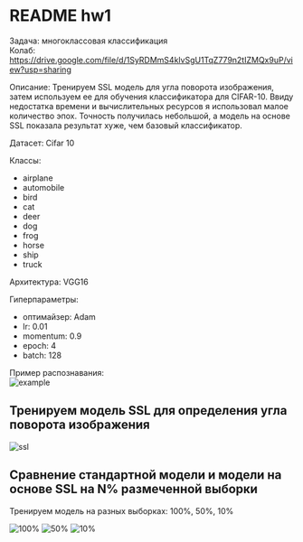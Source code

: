 # README hw1

Задача: многоклассовая классификация  
Колаб:  https://drive.google.com/file/d/1SyRDMmS4klvSgU1TqZ779n2tIZMQx9uP/view?usp=sharing

Описание: Тренируем SSL модель для угла поворота изображения, затем используем ее для обучения классификатора для CIFAR-10. Ввиду недостатка времени и вычислительных ресурсов я использовал малое количество эпох. Точность получилась небольшой, а модель на основе SSL показала результат хуже, чем базовый классификатор.

Датасет: Cifar 10  


Классы:  
- airplane   
- automobile  
- bird  
- cat  
- deer  
- dog  
- frog  
- horse  
- ship  
- truck  
  
Архитектура: VGG16  
  
Гиперпараметры:   
- оптимайзер: Adam  
- lr: 0.01  
- momentum: 0.9  
- epoch: 4  
- batch: 128  
  

Пример распознавания:  
![example](https://i.ibb.co/0y0YtYj2/QAm-Oq-ABx-Fq-Eh.jpg)  


## Тренируем модель SSL для определения угла поворота изображения
![ssl](https://i.ibb.co/mCfKv2qY/image.png)

## Сравнение стандартной модели и модели на основе SSL на N% размеченной выборки 
Тренируем модель на разных выборках: 100%, 50%, 10%

![100%](https://i.ibb.co/pBGkC6XQ/results-100-2.png)
![50%](https://i.ibb.co/XxD49nvn/results-50-2.png)
![10%](https://i.ibb.co/3mTKfHp7/results-10.png)


